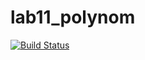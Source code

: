 # lab11_polynom
[![Build Status](https://travis-ci.org/xiibug/lab11_polynom.svg?branch=main)](https://travis-ci.org/xiibug/lab11_polynom)
